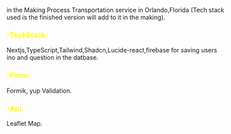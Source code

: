in the Making Process Transportation service in Orlando,Florida (Tech stack used is the finished version will add to it in the making).

<h3 style="color: yellow;" >-TeckStack:</h3> Nextjs,TypeScript,Tailwind,Shadcn,Lucide-react,firebase for saving users ino and question in the datbase. <br/> <h3 style="color: yellow;">-Form:</h3> Formik, yup Validation.<br/> <h3 style="color: yellow;">-Api:</h3> Leaflet Map.
